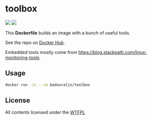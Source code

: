 # toolbox

[![](https://images.microbadger.com/badges/version/badouralix/toolbox.svg)](https://microbadger.com/images/badouralix/toolbox "Get your own version badge on microbadger.com") [![](https://images.microbadger.com/badges/image/badouralix/toolbox.svg)](https://microbadger.com/images/badouralix/toolbox "Get your own image badge on microbadger.com")

This **Dockerfile** builds an image with a bunch of useful tools.

See the repo on [Docker Hub](https://hub.docker.com/r/badouralix/toolbox/).

Embedded tools mostly come from <https://blog.stackpath.com/linux-monitoring-tools>.

## Usage

```bash
docker run -it --rm badouralix/toolbox
```

## License

All contents licensed under the [WTFPL](https://github.com/badouralix/dockerfiles/blob/master/LICENSE)
